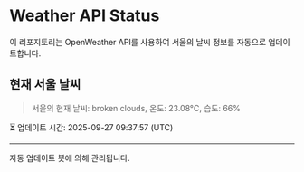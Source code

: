 
# Weather API Status

이 리포지토리는 OpenWeather API를 사용하여 서울의 날씨 정보를 자동으로 업데이트합니다.

## 현재 서울 날씨
> 서울의 현재 날씨: broken clouds, 온도: 23.08°C, 습도: 66%

⏳ 업데이트 시간: 2025-09-27 09:37:57 (UTC)

---
자동 업데이트 봇에 의해 관리됩니다.

